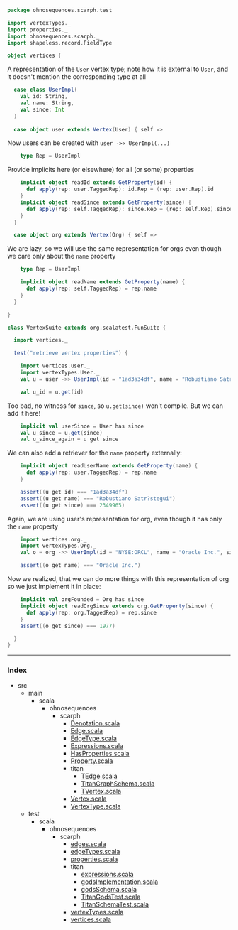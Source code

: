 
```scala
package ohnosequences.scarph.test

import vertexTypes._
import properties._
import ohnosequences.scarph._
import shapeless.record.FieldType

object vertices {
```

A representation of the `User` vertex type; note how it is external to `User`, and it doesn't mention the corresponding type at all

```scala
  case class UserImpl(
    val id: String,
    val name: String,
    val since: Int
  )
  
  case object user extends Vertex(User) { self =>
```

Now users can be created with `user ->> UserImpl(...)`

```scala
    type Rep = UserImpl
```

Provide implicits here (or elsewhere) for all (or some) properties

```scala
    implicit object readId extends GetProperty(id) {
      def apply(rep: user.TaggedRep): id.Rep = (rep: user.Rep).id
    }
    implicit object readSince extends GetProperty(since) {
      def apply(rep: self.TaggedRep): since.Rep = (rep: self.Rep).since
    }
  }

  case object org extends Vertex(Org) { self =>
```


We are lazy, so we will use the same representation for orgs
even though we care only about the `name` property


```scala
    type Rep = UserImpl

    implicit object readName extends GetProperty(name) {
      def apply(rep: self.TaggedRep) = rep.name
    }
  }

}

class VertexSuite extends org.scalatest.FunSuite {

  import vertices._  

  test("retrieve vertex properties") {

    import vertices.user._
    import vertexTypes.User._
    val u = user ->> UserImpl(id = "1ad3a34df", name = "Robustiano Satr?stegui", since = 2349965)

    val u_id = u.get(id)
```


Too bad, no witness for `since`, so `u.get(since)` won't compile.
But we can add it here!


```scala
    implicit val userSince = User has since
    val u_since = u.get(since)
    val u_since_again = u get since
```


We can also add a retriever for the `name` property externally:


```scala
    implicit object readUserName extends GetProperty(name) {
      def apply(rep: user.TaggedRep) = rep.name
    }

    assert((u get id) === "1ad3a34df")
    assert((u get name) === "Robustiano Satr?stegui")
    assert((u get since) === 2349965)
```


Again, we are using user's representation for org, 
even though it has only the `name` property


```scala
    import vertices.org._
    import vertexTypes.Org._
    val o = org ->> UserImpl(id = "NYSE:ORCL", name = "Oracle Inc.", since = 1977)

    assert((o get name) === "Oracle Inc.")
```


Now we realized, that we can do more things with this 
representation of org so we just implement it in place:


```scala
    implicit val orgFounded = Org has since
    implicit object readOrgSince extends org.GetProperty(since) {
      def apply(rep: org.TaggedRep) = rep.since
    }
    assert((o get since) === 1977)

  }
}

```


------

### Index

+ src
  + main
    + scala
      + ohnosequences
        + scarph
          + [Denotation.scala][main/scala/ohnosequences/scarph/Denotation.scala]
          + [Edge.scala][main/scala/ohnosequences/scarph/Edge.scala]
          + [EdgeType.scala][main/scala/ohnosequences/scarph/EdgeType.scala]
          + [Expressions.scala][main/scala/ohnosequences/scarph/Expressions.scala]
          + [HasProperties.scala][main/scala/ohnosequences/scarph/HasProperties.scala]
          + [Property.scala][main/scala/ohnosequences/scarph/Property.scala]
          + titan
            + [TEdge.scala][main/scala/ohnosequences/scarph/titan/TEdge.scala]
            + [TitanGraphSchema.scala][main/scala/ohnosequences/scarph/titan/TitanGraphSchema.scala]
            + [TVertex.scala][main/scala/ohnosequences/scarph/titan/TVertex.scala]
          + [Vertex.scala][main/scala/ohnosequences/scarph/Vertex.scala]
          + [VertexType.scala][main/scala/ohnosequences/scarph/VertexType.scala]
  + test
    + scala
      + ohnosequences
        + scarph
          + [edges.scala][test/scala/ohnosequences/scarph/edges.scala]
          + [edgeTypes.scala][test/scala/ohnosequences/scarph/edgeTypes.scala]
          + [properties.scala][test/scala/ohnosequences/scarph/properties.scala]
          + titan
            + [expressions.scala][test/scala/ohnosequences/scarph/titan/expressions.scala]
            + [godsImplementation.scala][test/scala/ohnosequences/scarph/titan/godsImplementation.scala]
            + [godsSchema.scala][test/scala/ohnosequences/scarph/titan/godsSchema.scala]
            + [TitanGodsTest.scala][test/scala/ohnosequences/scarph/titan/TitanGodsTest.scala]
            + [TitanSchemaTest.scala][test/scala/ohnosequences/scarph/titan/TitanSchemaTest.scala]
          + [vertexTypes.scala][test/scala/ohnosequences/scarph/vertexTypes.scala]
          + [vertices.scala][test/scala/ohnosequences/scarph/vertices.scala]

[main/scala/ohnosequences/scarph/Denotation.scala]: ../../../../main/scala/ohnosequences/scarph/Denotation.scala.md
[main/scala/ohnosequences/scarph/Edge.scala]: ../../../../main/scala/ohnosequences/scarph/Edge.scala.md
[main/scala/ohnosequences/scarph/EdgeType.scala]: ../../../../main/scala/ohnosequences/scarph/EdgeType.scala.md
[main/scala/ohnosequences/scarph/Expressions.scala]: ../../../../main/scala/ohnosequences/scarph/Expressions.scala.md
[main/scala/ohnosequences/scarph/HasProperties.scala]: ../../../../main/scala/ohnosequences/scarph/HasProperties.scala.md
[main/scala/ohnosequences/scarph/Property.scala]: ../../../../main/scala/ohnosequences/scarph/Property.scala.md
[main/scala/ohnosequences/scarph/titan/TEdge.scala]: ../../../../main/scala/ohnosequences/scarph/titan/TEdge.scala.md
[main/scala/ohnosequences/scarph/titan/TitanGraphSchema.scala]: ../../../../main/scala/ohnosequences/scarph/titan/TitanGraphSchema.scala.md
[main/scala/ohnosequences/scarph/titan/TVertex.scala]: ../../../../main/scala/ohnosequences/scarph/titan/TVertex.scala.md
[main/scala/ohnosequences/scarph/Vertex.scala]: ../../../../main/scala/ohnosequences/scarph/Vertex.scala.md
[main/scala/ohnosequences/scarph/VertexType.scala]: ../../../../main/scala/ohnosequences/scarph/VertexType.scala.md
[test/scala/ohnosequences/scarph/edges.scala]: edges.scala.md
[test/scala/ohnosequences/scarph/edgeTypes.scala]: edgeTypes.scala.md
[test/scala/ohnosequences/scarph/properties.scala]: properties.scala.md
[test/scala/ohnosequences/scarph/titan/expressions.scala]: titan/expressions.scala.md
[test/scala/ohnosequences/scarph/titan/godsImplementation.scala]: titan/godsImplementation.scala.md
[test/scala/ohnosequences/scarph/titan/godsSchema.scala]: titan/godsSchema.scala.md
[test/scala/ohnosequences/scarph/titan/TitanGodsTest.scala]: titan/TitanGodsTest.scala.md
[test/scala/ohnosequences/scarph/titan/TitanSchemaTest.scala]: titan/TitanSchemaTest.scala.md
[test/scala/ohnosequences/scarph/vertexTypes.scala]: vertexTypes.scala.md
[test/scala/ohnosequences/scarph/vertices.scala]: vertices.scala.md